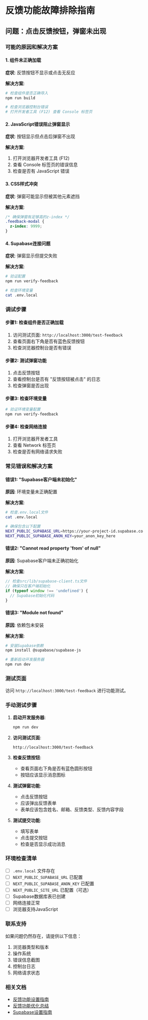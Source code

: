 # 反馈功能故障排除指南

## 问题：点击反馈按钮，弹窗未出现

### 可能的原因和解决方案

#### 1. 组件未正确加载

**症状**: 反馈按钮不显示或点击无反应

**解决方案**:
```bash
# 检查组件是否正确导入
npm run build

# 检查浏览器控制台错误
# 打开开发者工具 (F12) 查看 Console 标签页
```

#### 2. JavaScript错误阻止弹窗显示

**症状**: 按钮显示但点击后弹窗不出现

**解决方案**:
1. 打开浏览器开发者工具 (F12)
2. 查看 Console 标签页的错误信息
3. 检查是否有 JavaScript 错误

#### 3. CSS样式冲突

**症状**: 弹窗可能显示但被其他元素遮挡

**解决方案**:
```css
/* 确保弹窗有足够高的z-index */
.feedback-modal {
  z-index: 9999;
}
```

#### 4. Supabase连接问题

**症状**: 弹窗显示但提交失败

**解决方案**:
```bash
# 验证配置
npm run verify-feedback

# 检查环境变量
cat .env.local
```

### 调试步骤

#### 步骤1: 检查组件是否正确加载

1. 访问测试页面: `http://localhost:3000/test-feedback`
2. 查看页面右下角是否有蓝色反馈按钮
3. 检查浏览器控制台是否有错误

#### 步骤2: 测试弹窗功能

1. 点击反馈按钮
2. 查看控制台是否有 "反馈按钮被点击" 的日志
3. 检查弹窗是否出现

#### 步骤3: 检查环境变量

```bash
# 验证环境变量配置
npm run verify-feedback
```

#### 步骤4: 检查网络连接

1. 打开浏览器开发者工具
2. 查看 Network 标签页
3. 检查是否有网络请求失败

### 常见错误和解决方案

#### 错误1: "Supabase客户端未初始化"

**原因**: 环境变量未正确配置

**解决方案**:
```bash
# 检查.env.local文件
cat .env.local

# 确保包含以下配置
NEXT_PUBLIC_SUPABASE_URL=https://your-project-id.supabase.co
NEXT_PUBLIC_SUPABASE_ANON_KEY=your_anon_key_here
```

#### 错误2: "Cannot read property 'from' of null"

**原因**: Supabase客户端未正确初始化

**解决方案**:
```javascript
// 检查src/lib/supabase-client.ts文件
// 确保只在客户端初始化
if (typeof window !== 'undefined') {
  // Supabase初始化代码
}
```

#### 错误3: "Module not found"

**原因**: 依赖包未安装

**解决方案**:
```bash
# 安装Supabase依赖
npm install @supabase/supabase-js

# 重新启动开发服务器
npm run dev
```

### 测试页面

访问 `http://localhost:3000/test-feedback` 进行功能测试。

### 手动测试步骤

1. **启动开发服务器**:
   ```bash
   npm run dev
   ```

2. **访问测试页面**:
   ```
   http://localhost:3000/test-feedback
   ```

3. **检查反馈按钮**:
   - 查看页面右下角是否有蓝色圆形按钮
   - 按钮应该显示消息图标

4. **测试弹窗功能**:
   - 点击反馈按钮
   - 应该弹出反馈表单
   - 表单应该包含姓名、邮箱、反馈类型、反馈内容字段

5. **测试提交功能**:
   - 填写表单
   - 点击提交按钮
   - 检查是否显示成功消息

### 环境检查清单

- [ ] `.env.local` 文件存在
- [ ] `NEXT_PUBLIC_SUPABASE_URL` 已配置
- [ ] `NEXT_PUBLIC_SUPABASE_ANON_KEY` 已配置
- [ ] `NEXT_PUBLIC_SITE_URL` 已配置（可选）
- [ ] Supabase数据库表已创建
- [ ] 网络连接正常
- [ ] 浏览器支持JavaScript

### 联系支持

如果问题仍然存在，请提供以下信息：

1. 浏览器类型和版本
2. 操作系统
3. 错误信息截图
4. 控制台日志
5. 网络请求状态

### 相关文档

- [反馈功能设置指南](FEEDBACK_SETUP_GUIDE.md)
- [反馈功能优化总结](FEEDBACK_OPTIMIZATION_SUMMARY.md)
- [Supabase设置指南](SUPABASE_SETUP.md) 